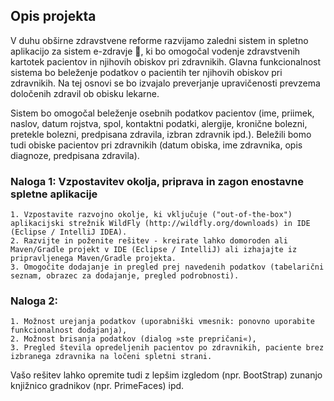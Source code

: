 ## Opis projekta

V duhu obširne zdravstvene reforme razvijamo zaledni sistem in spletno aplikacijo za sistem e-zdravje 💉, ki bo omogočal vodenje zdravstvenih kartotek pacientov in njihovih obiskov pri zdravnikih. Glavna funkcionalnost sistema bo beleženje podatkov o pacientih ter njihovih obiskov pri zdravnikih. Na tej osnovi se bo izvajalo preverjanje upravičenosti prevzema določenih zdravil ob obisku lekarne. 

Sistem bo omogočal beleženje osebnih podatkov pacientov (ime, priimek, naslov, datum rojstva, spol, kontaktni podatki, alergije, kronične bolezni, pretekle bolezni, predpisana zdravila, izbran zdravnik ipd.). Beležili bomo tudi obiske pacientov pri zdravnikih (datum obiska, ime zdravnika, opis diagnoze, predpisana zdravila).


### Naloga 1: Vzpostavitev okolja, priprava in zagon enostavne spletne aplikacije

    1. Vzpostavite razvojno okolje, ki vključuje ("out-of-the-box") aplikacijski strežnik WildFly (http://wildfly.org/downloads) in IDE (Eclipse / IntelliJ IDEA).
    2. Razvijte in poženite rešitev - kreirate lahko domoroden ali Maven/Gradle projekt v IDE (Eclipse / IntelliJ) ali izhajajte iz pripravljenega Maven/Gradle projekta.
    3. Omogočite dodajanje in pregled prej navedenih podatkov (tabelarični seznam, obrazec za dodajanje, pregled podrobnosti).

### Naloga 2:

    1. Možnost urejanja podatkov (uporabniški vmesnik: ponovno uporabite funkcionalnost dodajanja),
    2. Možnost brisanja podatkov (dialog »ste prepričani«),
    3. Pregled števila opredeljenih pacientov po zdravnikih, paciente brez izbranega zdravnika na ločeni spletni strani.

Vašo rešitev lahko opremite tudi z lepšim izgledom (npr. BootStrap) zunanjo knjižnico gradnikov (npr. PrimeFaces) ipd.

